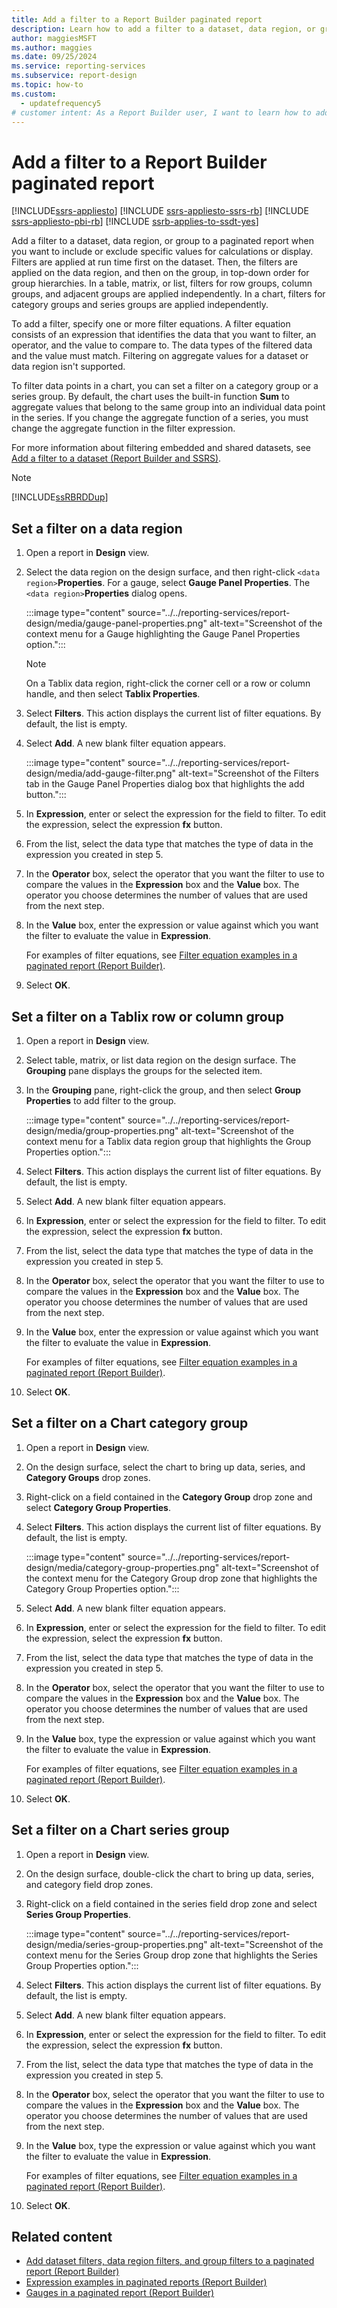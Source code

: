 ```yaml
---
title: Add a filter to a Report Builder paginated report
description: Learn how to add a filter to a dataset, data region, or group when you want to include or exclude specific values for calculations in a paginated report.
author: maggiesMSFT
ms.author: maggies
ms.date: 09/25/2024
ms.service: reporting-services
ms.subservice: report-design
ms.topic: how-to
ms.custom:
  - updatefrequency5
# customer intent: As a Report Builder user, I want to learn how to add filters to my reports so that I can interactively include and exclude values in my report calculations.
---
```

# Add a filter to a Report Builder paginated report

[!INCLUDE[ssrs-appliesto](../../includes/ssrs-appliesto.md)] [!INCLUDE [ssrs-appliesto-ssrs-rb](../../includes/ssrs-appliesto-ssrs-rb.md)] [!INCLUDE [ssrs-appliesto-pbi-rb](../../includes/ssrs-appliesto-pbi-rb.md)] [!INCLUDE [ssrb-applies-to-ssdt-yes](../../includes/ssrb-applies-to-ssdt-yes.md)]

Add a filter to a dataset, data region, or group to a paginated report when you want to include or exclude specific values for calculations or display. Filters are applied at run time first on the dataset. Then, the filters are applied on the data region, and then on the group, in top-down order for group hierarchies. In a table, matrix, or list, filters for row groups, column groups, and adjacent groups are applied independently. In a chart, filters for category groups and series groups are applied independently.  
  
To add a filter, specify one or more filter equations. A filter equation consists of an expression that identifies the data that you want to filter, an operator, and the value to compare to. The data types of the filtered data and the value must match. Filtering on aggregate values for a dataset or data region isn't supported.  
  
To filter data points in a chart, you can set a filter on a category group or a series group. By default, the chart uses the built-in function **Sum** to aggregate values that belong to the same group into an individual data point in the series. If you change the aggregate function of a series, you must change the aggregate function in the filter expression.  
  
 For more information about filtering embedded and shared datasets, see [Add a filter to a dataset (Report Builder and SSRS)](../../reporting-services/report-data/add-a-filter-to-a-dataset-report-builder-and-ssrs.md).  
  
> [!NOTE]  
> [!INCLUDE[ssRBRDDup](../../includes/ssrbrddup-md.md)]  
  
## Set a filter on a data region  
  
1. Open a report in **Design** view.  
  
1. Select the data region on the design surface, and then right-click `<data region>`**Properties**. For a gauge, select **Gauge Panel Properties**. The `<data region>`**Properties** dialog opens.

    :::image type="content" source="../../reporting-services/report-design/media/gauge-panel-properties.png" alt-text="Screenshot of the context menu for a Gauge highlighting the Gauge Panel Properties option.":::
  
    > [!NOTE]  
    > On a Tablix data region, right-click the corner cell or a row or column handle, and then select **Tablix Properties**.  
  
1. Select **Filters**. This action displays the current list of filter equations. By default, the list is empty.  
  
1. Select **Add**. A new blank filter equation appears.

    :::image type="content" source="../../reporting-services/report-design/media/add-gauge-filter.png" alt-text="Screenshot of the Filters tab in the Gauge Panel Properties dialog box that highlights the add button.":::
  
1. In **Expression**, enter or select the expression for the field to filter. To edit the expression, select the expression **fx** button.  
  
1. From the list, select the data type that matches the type of data in the expression you created in step 5.  
  
1. In the **Operator** box, select the operator that you want the filter to use to compare the values in the **Expression** box and the **Value** box. The operator you choose determines the number of values that are used from the next step.  
  
1. In the **Value** box, enter the expression or value against which you want the filter to evaluate the value in **Expression**.  
  
     For examples of filter equations, see [Filter equation examples in a paginated report (Report Builder)](../../reporting-services/report-design/filter-equation-examples-report-builder-and-ssrs.md).  
  
1. Select **OK**.
  
## Set a filter on a Tablix row or column group  
  
1. Open a report in **Design** view.  
  
1. Select table, matrix, or list data region on the design surface. The **Grouping** pane displays the groups for the selected item.  
  
1. In the **Grouping** pane, right-click the group, and then select **Group Properties** to add filter to the group.

    :::image type="content" source="../../reporting-services/report-design/media/group-properties.png" alt-text="Screenshot of the context menu for a Tablix data region group that highlights the Group Properties option.":::

1. Select **Filters**. This action displays the current list of filter equations. By default, the list is empty.  
  
1. Select **Add**. A new blank filter equation appears.  
  
1. In **Expression**, enter or select the expression for the field to filter. To edit the expression, select the expression **fx** button.  
  
1. From the list, select the data type that matches the type of data in the expression you created in step 5.  
  
1. In the **Operator** box, select the operator that you want the filter to use to compare the values in the **Expression** box and the **Value** box. The operator you choose determines the number of values that are used from the next step.  
  
1. In the **Value** box, enter the expression or value against which you want the filter to evaluate the value in **Expression**.  
  
     For examples of filter equations, see [Filter equation examples in a paginated report (Report Builder)](../../reporting-services/report-design/filter-equation-examples-report-builder-and-ssrs.md).  
  
1. Select **OK**.
  
## Set a filter on a Chart category group  
  
1. Open a report in **Design** view.  
  
1. On the design surface, select the chart to bring up data, series, and **Category Groups** drop zones.  
  
1. Right-click on a field contained in the **Category Group** drop zone and select **Category Group Properties**.  
  
1. Select **Filters**. This action displays the current list of filter equations. By default, the list is empty.

    :::image type="content" source="../../reporting-services/report-design/media/category-group-properties.png" alt-text="Screenshot of the context menu for the Category Group drop zone that highlights the Category Group Properties option.":::
  
1. Select **Add**. A new blank filter equation appears.  
  
1. In **Expression**, enter or select the expression for the field to filter. To edit the expression, select the expression **fx** button.  
  
1. From the list, select the data type that matches the type of data in the expression you created in step 5.  
  
1. In the **Operator** box, select the operator that you want the filter to use to compare the values in the **Expression** box and the **Value** box. The operator you choose determines the number of values that are used from the next step.  
  
1. In the **Value** box, type the expression or value against which you want the filter to evaluate the value in **Expression**.  
  
     For examples of filter equations, see [Filter equation examples in a paginated report (Report Builder)](../../reporting-services/report-design/filter-equation-examples-report-builder-and-ssrs.md).  
  
1. Select **OK**.
  
## Set a filter on a Chart series group  
  
1. Open a report in **Design** view.  
  
1. On the design surface, double-click the chart to bring up data, series, and category field drop zones.  
  
1. Right-click on a field contained in the series field drop zone and select **Series Group Properties**.

    :::image type="content" source="../../reporting-services/report-design/media/series-group-properties.png" alt-text="Screenshot of the context menu for the Series Group drop zone that highlights the Series Group Properties option.":::
  
1. Select **Filters**. This action displays the current list of filter equations. By default, the list is empty.  
  
1. Select **Add**. A new blank filter equation appears.  
  
1. In **Expression**, enter or select the expression for the field to filter. To edit the expression, select the expression **fx** button.  
  
1. From the list, select the data type that matches the type of data in the expression you created in step 5.  
  
1. In the **Operator** box, select the operator that you want the filter to use to compare the values in the **Expression** box and the **Value** box. The operator you choose determines the number of values that are used from the next step.  
  
1. In the **Value** box, type the expression or value against which you want the filter to evaluate the value in **Expression**.  
  
     For examples of filter equations, see [Filter equation examples in a paginated report (Report Builder)](../../reporting-services/report-design/filter-equation-examples-report-builder-and-ssrs.md).  
  
1. Select **OK**.
  
## Related content

- [Add dataset filters, data region filters, and group filters to a paginated report (Report Builder)](../../reporting-services/report-design/add-dataset-filters-data-region-filters-and-group-filters.md)
- [Expression examples in paginated reports (Report Builder)](../../reporting-services/report-design/expression-examples-report-builder-and-ssrs.md)
- [Gauges in a paginated report (Report Builder)](../../reporting-services/report-design/gauges-report-builder-and-ssrs.md)
